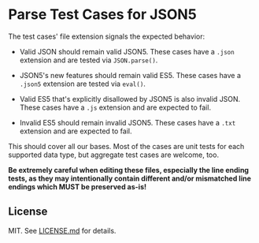 # Parse Test Cases for JSON5

The test cases' file extension signals the expected behavior:

- Valid JSON should remain valid JSON5. These cases have a `.json` extension
  and are tested via `JSON.parse()`.

- JSON5's new features should remain valid ES5. These cases have a `.json5`
  extension are tested via `eval()`.

- Valid ES5 that's explicitly disallowed by JSON5 is also invalid JSON. These
  cases have a `.js` extension and are expected to fail.

- Invalid ES5 should remain invalid JSON5. These cases have a `.txt` extension
  and are expected to fail.

This should cover all our bases. Most of the cases are unit tests for each
supported data type, but aggregate test cases are welcome, too.

**Be extremely careful when editing these files, especially the line ending
tests, as they may intentionally contain different and/or mismatched line
endings which MUST be preserved as-is!**

## License

MIT. See [LICENSE.md](LICENSE.md) for details.
